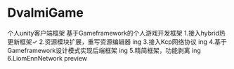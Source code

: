 # DvalmiGame
个人unity客户端框架
基于Gameframework的个人游戏开发框架
1.接入hybrid热更新框架✓
2.资源模块扩展，重写资源编辑器 ing
3.接入Kcp网络协议 ing
4.基于Gameframework设计模式实现后端框架 ing
5.精简框架，功能剥离 ing
6.LiomEnnNetwork preview

